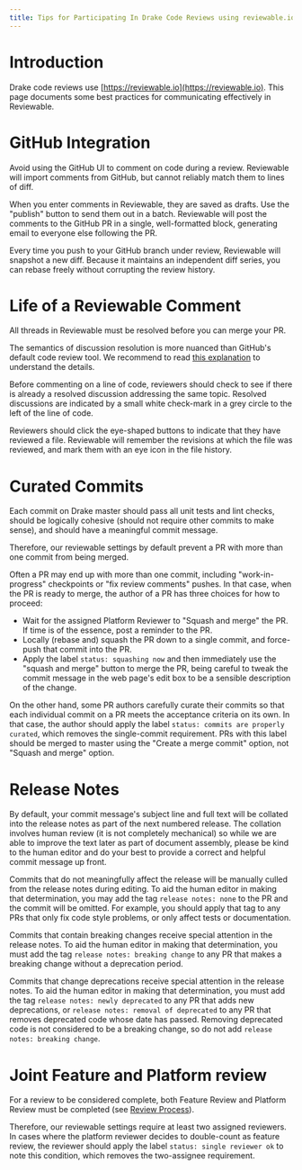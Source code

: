 ```yaml
---
title: Tips for Participating In Drake Code Reviews using reviewable.io
---
```


# Introduction

Drake code reviews use [https://reviewable.io](https://reviewable.io). This page documents some
best practices for communicating effectively in Reviewable.

# GitHub Integration

Avoid using the GitHub UI to comment on code during a review. Reviewable will
import comments from GitHub, but cannot reliably match them to lines of diff.

When you enter comments in Reviewable, they are saved as drafts. Use the
"publish" button to send them out in a batch. Reviewable will post the
comments to the GitHub PR in a single, well-formatted block, generating email
to everyone else following the PR.

Every time you push to your GitHub branch under review, Reviewable will
snapshot a new diff. Because it maintains an independent diff series, you can
rebase freely without corrupting the review history.

# Life of a Reviewable Comment

All threads in Reviewable must be resolved before you can merge your PR.

The semantics of discussion resolution is more nuanced than GitHub's default
code review tool. We recommend to read [this explanation](https://github.com/Reviewable/Reviewable/issues/510#issue-272337333) to
understand the details.

Before commenting on a line of code, reviewers should check to see if there
is already a resolved discussion addressing the same topic. Resolved
discussions are indicated by a small white check-mark in a grey circle to
the left of the line of code.

Reviewers should click the eye-shaped buttons to indicate that they have
reviewed a file.  Reviewable will remember the revisions at which the file
was reviewed, and mark them with an eye icon in the file history.

# Curated Commits

Each commit on Drake master should pass all unit tests and lint checks, should
be logically cohesive (should not require other commits to make sense), and
should have a meaningful commit message.

Therefore, our reviewable settings by default prevent a PR with more than one
commit from being merged.

Often a PR may end up with more than one commit, including "work-in-progress"
checkpoints or "fix review comments" pushes.  In that case, when the PR is
ready to merge, the author of a PR has three choices for how to proceed:

* Wait for the assigned Platform Reviewer to "Squash and merge" the PR.
  If time is of the essence, post a reminder to the PR.
* Locally (rebase and) squash the PR down to a single commit, and force-push
  that commit into the PR.
* Apply the label ``status: squashing now`` and then immediately use the "squash
  and merge" button to merge the PR, being careful to tweak the commit message
  in the web page's edit box to be a sensible description of the change.

On the other hand, some PR authors carefully curate their commits so that each
individual commit on a PR meets the acceptance criteria on its own.  In that
case, the author should apply the label ``status: commits are properly
curated``, which removes the single-commit requirement.  PRs with this label
should be merged to master using the "Create a merge commit" option, not
"Squash and merge" option.

# Release Notes

By default, your commit message's subject line and full text will be collated
into the release notes as part of the next numbered release.  The collation
involves human review (it is not completely mechanical) so while we are able to
improve the text later as part of document assembly, please be kind to the
human editor and do your best to provide a correct and helpful commit message
up front.

Commits that do not meaningfully affect the release will be manually culled from
the release notes during editing.  To aid the human editor in making that
determination, you may add the tag ``release notes: none`` to the PR and the
commit will be omitted.  For example, you should apply that tag to any PRs that
only fix code style problems, or only affect tests or documentation.

Commits that contain breaking changes receive special attention in the release
notes.  To aid the human editor in making that determination, you must add the
tag ``release notes: breaking change`` to any PR that makes a breaking change
without a deprecation period.

Commits that change deprecations receive special attention in the release notes.
To aid the human editor in making that determination, you must add the tag
``release notes: newly deprecated`` to any PR that adds new deprecations, or
``release notes: removal of deprecated`` to any PR that removes deprecated
code whose date has passed.  Removing deprecated code is not considered to be a
breaking change, so do not add ``release notes: breaking change``.

# Joint Feature and Platform review

For a review to be considered complete, both Feature Review and Platform Review
must be completed (see [Review Process](/developers.html#review-process)).

Therefore, our reviewable settings require at least two assigned reviewers.  In
cases where the platform reviewer decides to double-count as feature review,
the reviewer should apply the label ``status: single reviewer ok`` to note this
condition, which removes the two-assignee requirement.
